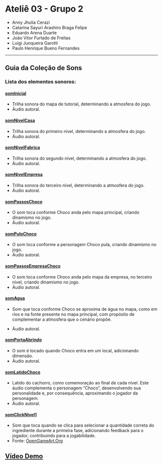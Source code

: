 # Ateliê 03 - Grupo 2

- Anny Jhulia Cerazi
- Catarina Sayuri Arashiro Braga Felipe
- Eduardo Arena Duarte
- João Vitor Furtado de Freitas
- Luigi Junqueira Garotti
- Paulo Henrique Bueno Fernandes
---

## Guia da Coleção de Sons

### Lista dos elementos sonoros:

#### <a href="https://drive.google.com/file/d/1fD6cDqvtIWILjMBCWfpaEBXa_XBJO_WJ/view?usp=drive_link">somInicial</a>
- Trilha sonora do mapa de tutorial, determinando a atmosfera do jogo.
- Áudio autoral.

#### <a href="https://drive.google.com/file/d/11tTsbK5FDyUVKU7zBlghPhtSMhIb4SmC/view?usp=drive_link">somNivelCasa</a>
- Trilha sonora do primeiro nível, determinando a atmosfera do jogo.
- Áudio autoral.

#### <a href="https://drive.google.com/file/d/1_DCbb6F8uLcc-hMsOKm4Si6hgjf9h6Hl/view?usp=drive_link">somNivelFabrica</a>
- Trilha sonora do segundo nível, determinando a atmosfera do jogo.
- Áudio autoral.

#### <a href="https://drive.google.com/file/d/1h-XJhPhJPtOpgfiB-BhDGWdliQUB4UuU/view?usp=drive_link">somNivelEmpresa</a>
- Trilha sonora do terceiro nível, determinando a atmosfera do jogo.
- Áudio autoral.

#### <a href="https://drive.google.com/file/d/1FTFbVcB8PfAx8bY5bSDhjgj9bS2AQDpW/view?usp=drive_link">somPassosChoco</a>
- O som toca conforme Choco anda pelo mapa principal, criando dinamismo no jogo.
- Áudio autoral.

#### <a href="https://drive.google.com/file/d/1bQ9rpKkVPFnLyEenSKKgg45UBNoZRCzT/view?usp=drive_link">somPuloChoco</a>
- O som toca conforme a personagem Choco pula, criando dinamismo no jogo.
- Áudio autoral.

#### <a href="https://drive.google.com/file/d/1CIun4S0ZhhJbWHD1p6mYitOqsyelZU_7/view?usp=drive_link">somPassosEmpresaChoco</a>
- O som toca conforme Choco anda pelo mapa da empresa, no terceiro nível, criando dinamismo no jogo.
- Áudio autoral.

#### <a href="https://drive.google.com/file/d/1KmNXehBgr4tuI4dduRMBfoSgEK_FHgnI/view?usp=drive_link">somAgua</a>
- Som que toca conforme Choco se aproxima de água no mapa, como em rios e na fonte presente no mapa principal, com propósito de complementar a atmosfera que o cenário propõe.

- Áudio autoral.

#### <a href="https://drive.google.com/file/d/1yKxpwElhAULmt5K5XnYnBC0QApleXX2g/view?usp=drive_link">somPortaAbrindo</a>
- O som é tocado quando Choco entra em um local, adicionando dimensão.
- Áudio autoral.

#### <a href="https://drive.google.com/file/d/1ODc9efWr5TxHEqK-CzNC52K1LFjJ5txR/view?usp=drive_link">somLatidoChoco</a>
- Latido do cachorro, como comemoração ao final de cada nível. Este áudio complementa o personagem “Choco”, desenvolvendo sua personalidade e, por consequência, aproximando o jogador da personagem.
- Áudio autoral.

#### <a href="https://drive.google.com/file/d/14RHICAVk_kbKO7eR_ouxN8FrcxeMYHb8/view?usp=drive_link">somClickNivel1</a>
- Som que toca quando se clica para selecionar a quantidade correta do ingrediente durante a primeira fase, adicionando feedback para o jogador, contribuindo para a jogabilidade.
- Fonte: <a href="https://opengameart.org/content/click-sounds6">OpenGameArt.Org</a>


## <a href="https://drive.google.com/file/d/10oDrnbwa4I61_PudTFXlBbV1WDwwYW0W/view?usp=sharing">Vídeo Demo</a>